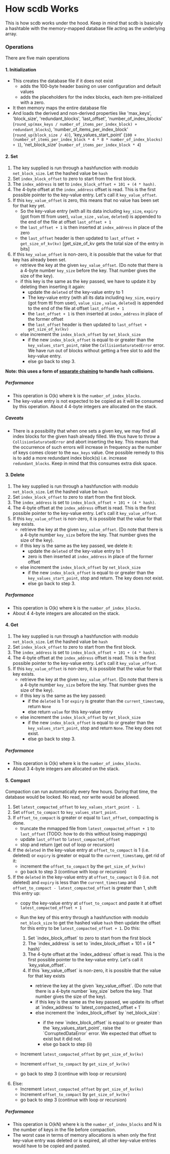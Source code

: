 # How scdb Works

This is how scdb works under the hood. Keep in mind that scdb is basically a hashtable with the memory-mapped database
file acting as the underlying array.

### Operations

There are five main operations

#### 1. Initialization

- This creates the database file if it does not exist
    - adds the 100-byte header basing on user configuration and default values
    - adds the placeholders for the index blocks, each item pre-initialized with a zero.
- It then memory maps the entire database file
- And loads the derived and non-derived properties like 'max_keys', 'block_size', 'redundant_blocks', 'last_offset',
  'number_of_index_blocks' (`round_up(max_keys / number_of_items_per_index_block) + redundant_blocks`),
  'number_of_items_per_index_block' (`round_up(block_size / 4)`),
  'key_values_start_point' (`100 + (number_of_items_per_index_block * 4 * 8 * number_of_index_blocks) + 1`),
  'net_block_size' (`number_of_items_per_index_block * 4`)

#### 2. Set

1. The key supplied is run through a hashfunction with modulo `net_block_size`. Let the hashed value be `hash`
2. Set `index_block_offset` to zero to start from the first block.
3. The `index_address` is set to `index_block_offset + 101 + (4 * hash)`.
4. The 4-byte offset at the `index_address` offset is read. This is the first possible pointer to the key-value entry.
   Let's call it `key_value_offset`.
5. If this `key_value_offset` is zero, this means that no value has been set for that key yet.
    - So the key-value entry (with all its data including `key_size`, `expiry` (got from ttl from user), `value_size`
      , `value`, `deleted`) is appended to the end of the file at offset `last_offset + 1`
    - the `last_offset + 1` is then inserted at `index_address` in place of the zero
    - the `last_offset` header is then updated
      to `last_offset + get_size_of_kv(kv)` [get_size_of_kv gets the total size of the entry in bits]
6. If this `key_value_offset` is non-zero, it is possible that the value for that key has already been set.
    - retrieve the key at the given `key_value_offset`. (Do note that there is a 4-byte number `key_size` before the
      key. That number gives the size of the key).
    - if this key is the same as the key passed, we have to update it by deleting then inserting it again:
        - update the `deleted` of the key-value entry to 1
        - The key-value entry (with all its data including `key_size`, `expiry` (got from ttl from user), `value_size`
          , `value`, `deleted`) is appended to the end of the file at offset `last_offset + 1`
        - the `last_offset + 1` is then inserted at `index_address` in place of the former offset
        - the `last_offset` header is then updated to `last_offset + get_size_of_kv(kv)`
    - else increment the `index_block_offset` by `net_block_size`
        - if the new `index_block_offset` is equal to or greater than the `key_values_start_point`, raise
          the `CollisionSaturatedError` error. We have run out of blocks without getting a free slot to add the
          key-value entry.
        - else go back to step 3.

__Note: this uses a form of [separate chaining](https://www.geeksforgeeks.org/hashing-set-2-separate-chaining/) to
handle hash collisions.__

##### Performance

- This operation is O(k) where k is the `number_of_index_blocks`.
- The key-value entry is not expected to be copied as it will be consumed by this operation. About 4 4-byte integers are
  allocated on the stack.

##### Caveats

- There is a possibility that when one sets a given key, we may find all index blocks for the given hash already filled.
  We thus have to throw a `CollisionSaturatedError` and abort inserting the key. This means that the occurrence of such
  errors will increase in frequency as the number of keys comes closer to the `max_keys` value.
  One possible remedy to this is to add a more redundant index block(s) i.e. increase `redundant_blocks`. Keep in mind
  that this consumes extra disk space.

#### 3. Delete

1. The key supplied is run through a hashfunction with modulo `net_block_size`. Let the hashed value be `hash`
2. Set `index_block_offset` to zero to start from the first block.
3. The `index_address` is set to `index_block_offset + 101 + (4 * hash)`.
4. The 4-byte offset at the `index_address` offset is read. This is the first possible pointer to the key-value entry.
   Let's call it `key_value_offset`.
5. If this `key_value_offset` is non-zero, it is possible that the value for that key exists.
    - retrieve the key at the given `key_value_offset`. (Do note that there is a 4-byte number `key_size` before the
      key. That number gives the size of the key).
    - if this key is the same as the key passed, we delete it:
        - update the `deleted` of the key-value entry to 1
        - zero is then inserted at `index_address` in place of the former offset
    - else increment the `index_block_offset` by `net_block_size`
        - if the new `index_block_offset` is equal to or greater than the `key_values_start_point`, stop and return.
          The key does not exist.
        - else go back to step 3.

##### Performance

- This operation is O(k) where k is the `number_of_index_blocks`.
- About 4 4-byte integers are allocated on the stack.

#### 4. Get

1. The key supplied is run through a hashfunction with modulo `net_block_size`. Let the hashed value be `hash`
2. Set `index_block_offset` to zero to start from the first block.
3. The `index_address` is set to `index_block_offset + 101 + (4 * hash)`.
4. The 4-byte offset at the `index_address` offset is read. This is the first possible pointer to the key-value entry.
   Let's call it `key_value_offset`.
5. If this `key_value_offset` is non-zero, it is possible that the value for that key exists.
    - retrieve the key at the given `key_value_offset`. (Do note that there is a 4-byte number `key_size` before the
      key. That number gives the size of the key).
    - if this key is the same as the key passed:
        - if the `deleted` is 1 or `expiry` is greater than the `current_timestamp`, return `None`
        - else return `value` for this key-value entry
    - else increment the `index_block_offset` by `net_block_size`
        - if the new `index_block_offset` is equal to or greater than the `key_values_start_point`, stop and
          return `None`.
          The key does not exist.
        - else go back to step 3.

##### Performance

- This operation is O(k) where k is the `number_of_index_blocks`.
- About 3 4-byte integers are allocated on the stack.

#### 5. Compact

Compaction can run automatically every few hours. During that time, the database would be locked.
No read, nor write would be allowed.

1. Set `latest_compacted_offset` to `key_values_start_point - 1`.
2. Set `offset_to_compact` to `key_values_start_point`.
3. If `offset_to_compact` is greater or equal to `last_offset`, compacting is done.
    - truncate the mmapped file from `latest_compacted_offset + 1` to `last_offset`
      (TODO: how to do this without losing mappings)
    - update `last_offset` to `latest_compacted_offset`
    - stop and return (get out of loop or recursion)
4. If the `deleted` in the key-value entry at `offset_to_compact` is 1 (i.e. deleted)
   or `expiry` is greater or equal to the `current_timestamp`, get rid of it:
    - increment the `offset_to_compact` by the `get_size_of_kv(kv)`
    - go back to step 3 (continue with loop or recursion)
5. If the `deleted` in the key-value entry at `offset_to_compact` is 0 (i.e. not deleted)
   and `expiry` is less than the `current_timestamp`
   and `offset_to_compact - latest_compacted_offset` is greater than 1, shift this entry up:
    - copy the key-value entry at `offset_to_compact` and paste it at offset `latest_compacted_offset + 1`
    - Run the key of this entry through a hashfunction with modulo `net_block_size` to get the hashed value `hash`
      then update the offset for this entry to be `latest_compacted_offset + 1`. Do this:

       <ol>
           <li>Set `index_block_offset` to zero to start from the first block</li>
           <li>The `index_address` is set to `index_block_offset + 101 + (4 * hash)`</li>
           <li>The 4-byte offset at the `index_address` offset is read. This is the first possible pointer to the key-value entry.
              Let's call it `key_value_offset`.</li>
           <li>If this `key_value_offset` is non-zero, it is possible that the value for that key exists</li>
               <ul>
                   <li>retrieve the key at the given `key_value_offset`. (Do note that there is a 4-byte number `key_size` before the
                         key. That number gives the size of the key).</li>
                   <li>if this key is the same as the key passed, we update its offset at `index_address` to `latest_compacted_offset + 1`</li>
                   <li>else increment the `index_block_offset` by `net_block_size`:</li>
                       <ul>
                           <li>if the new `index_block_offset` is equal to or greater than the `key_values_start_point`, raise
                                  the `CorruptedDataError` error. We expected that offset to exist but it did not.</li>
                           <li>else go back to step (ii)</li>
                       </ul>
               </ul>
       </ol>

    - Increment `latest_compacted_offset` by `get_size_of_kv(kv)`
    - Increment `offset_to_compact` by `get_size_of_kv(kv)`
    - go back to step 3 (continue with loop or recursion)
6. Else:
    - Increment `latest_compacted_offset` by `get_size_of_kv(kv)`
    - Increment `offset_to_compact` by `get_size_of_kv(kv)`
    - go back to step 3 (continue with loop or recursion)

##### Performance

- This operation is O(kN) where k is the `number_of_index_blocks` and N is the number of keys in the file before
  compaction.
- The worst case in terms of memory allocations is when only the first key-value entry was deleted or is expired,
  all other key-value entries would have to be copied and pasted.